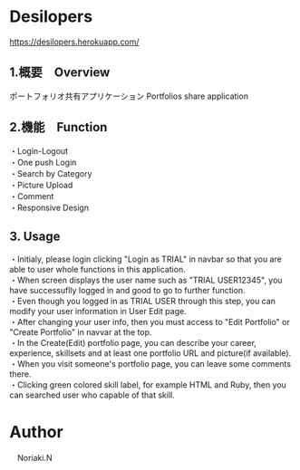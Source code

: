 # Desilopers
<https://desilopers.herokuapp.com/>
## 1.概要　Overview
 ポートフォリオ共有アプリケーション
 Portfolios share application 

## 2.機能　Function
 ・Login-Logout  
 ・One push Login  
 ・Search by Category  
 ・Picture Upload  
 ・Comment  
 ・Responsive Design  

## 3. Usage
 ・Initialy, please login clicking "Login as TRIAL" in navbar so that you are able to user whole functions in this application.  
 ・When screen displays the user name such as "TRIAL USER12345", you have successuflly logged in and good to go to further function.  
 ・Even though you logged in as TRIAL USER through this step, you can modify your user information in User Edit page.  
 ・After changing your user info, then you must access to "Edit Portfolio" or "Create Portfolio" in navvar at the top.  
 ・In the Create(Edit) portfolio page, you can describe your career, experience, skillsets and at least one portfolio URL and picture(if available).  
 ・When you visit someone's portfolio page, you can leave some comments there.  
 ・Clicking green colored skill label, for example HTML and Ruby, then you can searched user who capable of that skill.  
 
# Author
　Noriaki.N